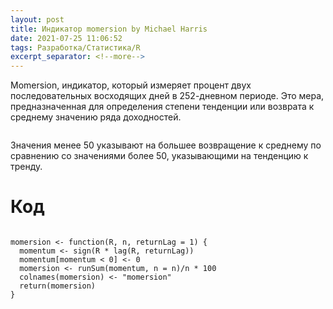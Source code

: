 ```yaml
---
layout: post
title: Индикатор momersion by Michael Harris
date: 2021-07-25 11:06:52
tags: Разработка/Статистика/R
excerpt_separator: <!--more-->
---
```


Momersion, индикатор, который измеряет процент двух последовательных восходящих
дней в 252-дневном периоде. Это мера, предназначенная для определения степени тенденции
или возврата к среднему значению ряда доходностей.
<!--more-->

<img src="https://raw.githubusercontent.com/Ragve-hub/scribble/gh-pages/images/momersion.png" alt="">

Значения менее 50 указывают на большее возвращение к среднему по сравнению
со значениями более 50, указывающими на тенденцию к тренду.


# Код

```

momersion <- function(R, n, returnLag = 1) {
  momentum <- sign(R * lag(R, returnLag))
  momentum[momentum < 0] <- 0
  momersion <- runSum(momentum, n = n)/n * 100
  colnames(momersion) <- "momersion"
  return(momersion)
}

```


